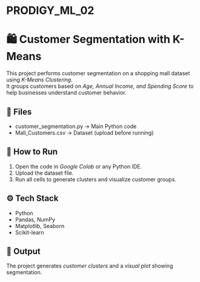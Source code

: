 # PRODIGY_ML_02
# 🛍 Customer Segmentation with K-Means

This project performs customer segmentation on a shopping mall dataset using *K-Means Clustering*.  
It groups customers based on *Age, Annual Income, and Spending Score* to help businesses understand customer behavior.  

## 📂 Files
- customer_segmentation.py → Main Python code
- Mall_Customers.csv → Dataset (upload before running)

## 🚀 How to Run
1. Open the code in *Google Colab* or any Python IDE.  
2. Upload the dataset file.  
3. Run all cells to generate clusters and visualize customer groups.  

## ⚙ Tech Stack
- Python  
- Pandas, NumPy  
- Matplotlib, Seaborn  
- Scikit-learn  

## 📌 Output
The project generates *customer clusters* and a *visual plot* showing segmentation.
